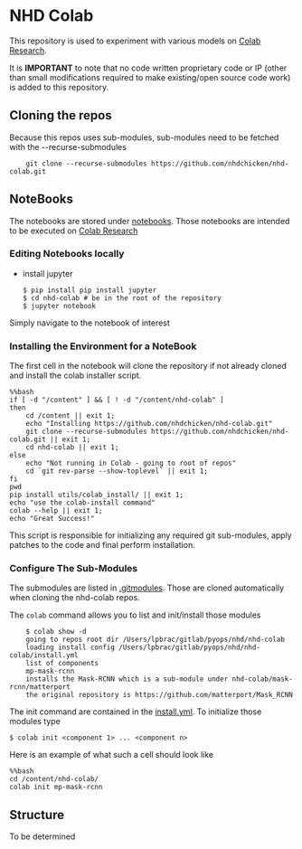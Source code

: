 # NHD Colab

This repository is used to experiment with various models on 
[Colab Research](https://colab.research.google.com/). 

It is **IMPORTANT** to note that no code written proprietary code or IP
(other than small modifications required to make existing/open source code work)
is added to this repository.

## Cloning the repos

Because this repos uses sub-modules, sub-modules need to be fetched
with the --recurse-submodules

```shell script
    git clone --recurse-submodules https://github.com/nhdchicken/nhd-colab.git
```
    

## NoteBooks

The notebooks are stored under [notebooks](notebooks). Those notebooks 
are intended to be executed on [Colab Research](https://colab.research.google.com/)

### Editing Notebooks locally

- install jupyter

    ```shell script
    $ pip install pip install jupyter
    $ cd nhd-colab # be in the root of the repository
    $ jupyter notebook
    ```

Simply navigate to the notebook of interest    

### Installing the Environment for a NoteBook

The first cell in the notebook will clone the repository if not already
cloned and install the colab installer script.

```shell script
%%bash
if [ -d "/content" ] && [ ! -d "/content/nhd-colab" ]
then
    cd /content || exit 1;
    echo "Installing https://github.com/nhdchicken/nhd-colab.git"
    git clone --recurse-submodules https://github.com/nhdchicken/nhd-colab.git || exit 1;
    cd nhd-colab || exit 1;
else
    echo "Not running in Colab - going to root of repos"
    cd `git rev-parse --show-toplevel` || exit 1;
fi
pwd
pip install utils/colab_install/ || exit 1;
echo "use the colab-install command"
colab --help || exit 1;
echo "Great Success!"
```

This script is responsible for initializing any required git sub-modules, 
apply patches to the code and final perform installation.

### Configure The Sub-Modules

The submodules are listed in [.gitmodules](.gitmodules). Those are cloned
automatically when cloning the nhd-colab repos. 

The ``colab`` command allows you to list and init/install those modules 

```shell script
    $ colab show -d
    going to repos root dir /Users/lpbrac/gitlab/pyops/nhd/nhd-colab
    loading install config /Users/lpbrac/gitlab/pyops/nhd/nhd-colab/install.yml
    list of components
    mp-mask-rcnn
    installs the Mask-RCNN which is a sub-module under nhd-colab/mask-rcnn/matterport
    the original repository is https://github.com/matterport/Mask_RCNN
```

The init command are contained in the [install.yml](install.yml). To initialize 
those modules type

```shell script
$ colab init <component 1> ... <component n>
```
Here is an example of what such a cell should look like

```shell script
%%bash
cd /content/nhd-colab/
colab init mp-mask-rcnn
```

## Structure

To be determined